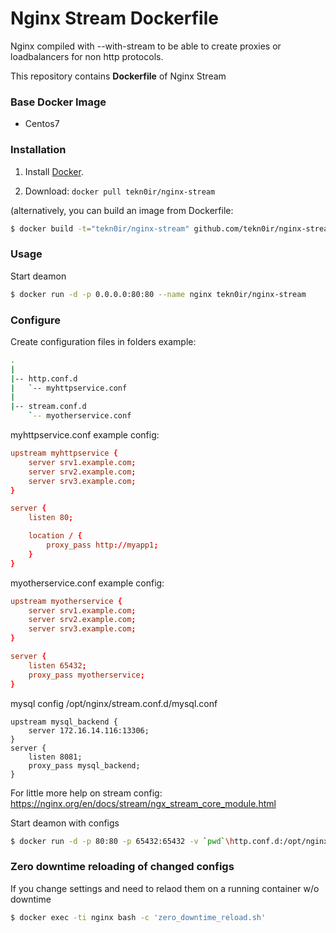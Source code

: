 # Nginx Stream Dockerfile
Nginx compiled with --with-stream to be able to create proxies or loadbalancers for non http protocols.

This repository contains **Dockerfile** of Nginx Stream

### Base Docker Image

* Centos7


### Installation

1. Install [Docker](https://www.docker.com/).

2. Download: `docker pull tekn0ir/nginx-stream`

(alternatively, you can build an image from Dockerfile: 
```bash
$ docker build -t="tekn0ir/nginx-stream" github.com/tekn0ir/nginx-stream
```

### Usage

Start deamon
```bash
$ docker run -d -p 0.0.0.0:80:80 --name nginx tekn0ir/nginx-stream
```

### Configure
Create configuration files in folders example:
```bash
.
|
|-- http.conf.d
|   `-- myhttpservice.conf
|
|-- stream.conf.d
    `-- myotherservice.conf
```

myhttpservice.conf example config:
```conf
upstream myhttpservice {
    server srv1.example.com;
    server srv2.example.com;
    server srv3.example.com;
}

server {
    listen 80;

    location / {
        proxy_pass http://myapp1;
    }
}
```

myotherservice.conf example config:
```conf
upstream myotherservice {
    server srv1.example.com;
    server srv2.example.com;
    server srv3.example.com;
}

server {
    listen 65432;
    proxy_pass myotherservice;
}
```
mysql config
/opt/nginx/stream.conf.d/mysql.conf 
```config
upstream mysql_backend {
    server 172.16.14.116:13306;
}
server {
    listen 8081;
    proxy_pass mysql_backend;
}
```

For little more help on stream config:
https://nginx.org/en/docs/stream/ngx_stream_core_module.html

Start deamon with configs
```bash
$ docker run -d -p 80:80 -p 65432:65432 -v `pwd`\http.conf.d:/opt/nginx/http.conf.d  -v `pwd`\stream.conf.d:/opt/nginx/stream.conf.d --name nginx tekn0ir/nginx-stream
```

### Zero downtime reloading of changed configs
If you change settings and need to relaod them on a running container w/o downtime
```bash
$ docker exec -ti nginx bash -c 'zero_downtime_reload.sh'
```